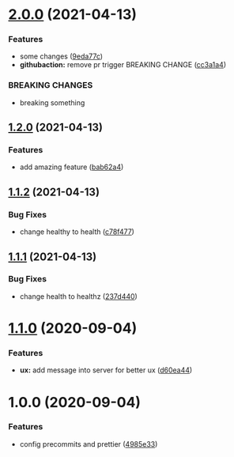 # [2.0.0](https://github.com/martincrb/fastify-graphql/compare/v1.2.0...v2.0.0) (2021-04-13)

### Features

- some changes ([9eda77c](https://github.com/martincrb/fastify-graphql/commit/9eda77c684c7f5c1cb151ee7c0359c126fbdccc0))
- **githubaction:** remove pr trigger BREAKING CHANGE ([cc3a1a4](https://github.com/martincrb/fastify-graphql/commit/cc3a1a4908c70d219be1c8e464770ae3797c398c))

### BREAKING CHANGES

- breaking something

## [1.2.0](https://github.com/martincrb/fastify-graphql/compare/v1.1.2...v1.2.0) (2021-04-13)

### Features

- add amazing feature ([bab62a4](https://github.com/martincrb/fastify-graphql/commit/bab62a4d5ca2bab384dda48127f01a0d408d6f74))

## [1.1.2](https://github.com/martincrb/fastify-graphql/compare/v1.1.1...v1.1.2) (2021-04-13)

### Bug Fixes

- change healthy to health ([c78f477](https://github.com/martincrb/fastify-graphql/commit/c78f4772ea95154470897dfde7b2cac2265c28ad))

## [1.1.1](https://github.com/martincrb/fastify-graphql/compare/v1.1.0...v1.1.1) (2021-04-13)

### Bug Fixes

- change health to healthz ([237d440](https://github.com/martincrb/fastify-graphql/commit/237d4404c1e4eed178187dd73bbc1a765e53ac87))

# [1.1.0](https://github.com/martincrb/fastify-graphql/compare/v1.0.0...v1.1.0) (2020-09-04)

### Features

- **ux:** add message into server for better ux ([d60ea44](https://github.com/martincrb/fastify-graphql/commit/d60ea44086507170cab6ecd4e4c9fcb3f38ac52e))

# 1.0.0 (2020-09-04)

### Features

- config precommits and prettier ([4985e33](https://github.com/martincrb/fastify-graphql/commit/4985e33a4185fdda675ad42c250bb9bf0fa50ca6))
